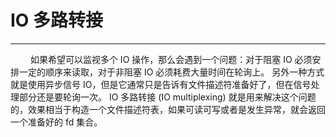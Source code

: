 # IO 多路转接
***

&emsp;&emsp;
如果希望可以监视多个 IO 操作，那么会遇到一个问题：对于阻塞 IO 必须安排一定的顺序来读取，对于非阻塞 IO 必须耗费大量时间在轮询上。
另外一种方式就是使用异步信号 IO，但是它通常只是告诉有文件描述符准备好了，但在信号处理部分还是要轮询一次。
IO 多路转接 (IO multiplexing) 就是用来解决这个问题的，效果相当于构造一个文件描述符表，如果可读可写或者是发生异常，就会返回一个准备好的 fd 集合。